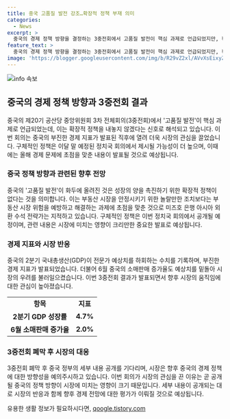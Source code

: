 ```yaml
---
title: 중국 고품질 발전 강조…확장적 정책 부재 의미
categories:
  - News
excerpt: >
  중국의 경제 정책 방향을 결정하는 3중전회에서 고품질 발전이 핵심 과제로 언급되었지만, 확장적 정책을 내놓지 않겠다는 신호로 받아들여졌다. 중국공산당 중앙위원회는 부동산, 지방정부 부채, 중소 금융기관을 핵심 리스크로 지목했지만 구체적인 해결책은 제시하지 않았다. 이에 시장은 조치를 취할 가능성이 낮아 보인다는 의견이 나오고 있다. 회의 후 세부 내용은 정치국 회의에서 발표될 전망이며, 이에는 올해 경제 문제에 초점을 맞춘 내용이 포함될 것으로 예상된다.
feature_text: >
  중국의 경제 정책 방향을 결정하는 3중전회에서 고품질 발전이 핵심 과제로 언급되었지만, 확장적 정책을 내놓지 않겠다는 신호로 받아들여졌다. 중국공산당 중앙위원회는 부동산, 지방정부 부채, 중소 금융기관을 핵심 리스크로 지목했지만 구체적인 해결책은 제시하지 않았다. 이에 시장은 조치를 취할 가능성이 낮아 보인다는 의견이 나오고 있다. 회의 후 세부 내용은 정치국 회의에서 발표될 전망이며, 이에는 올해 경제 문제에 초점을 맞춘 내용이 포함될 것으로 예상된다.
image: 'https://blogger.googleusercontent.com/img/b/R29vZ2xl/AVvXsEixyZcFfHzMRdzZMjFBmAUKJYCLCGyLL1o632UiGVXcaFdKo_bkvkuCioo0uUKlGfBVcT3P84aROyZIXSBEx3Aw5nCQ3pTgDom1WDC4m8eifvWiAmWEEVb4x6G_l8C0QH225ldMjyaFvpxGEBGNO37VmDTDMHGhJPq73UglMfDca1-0aw/s1600/blogspot.png'
---
```


<p><img src="https://blogger.googleusercontent.com/img/b/R29vZ2xl/AVvXsEixyZcFfHzMRdzZMjFBmAUKJYCLCGyLL1o632UiGVXcaFdKo_bkvkuCioo0uUKlGfBVcT3P84aROyZIXSBEx3Aw5nCQ3pTgDom1WDC4m8eifvWiAmWEEVb4x6G_l8C0QH225ldMjyaFvpxGEBGNO37VmDTDMHGhJPq73UglMfDca1-0aw/s1600/blogspot.png" alt="info 속보" /></p>

<h2 data-ke-size="size26">중국의 경제 정책 방향과 3중전회 결과</h2>

<p data-ke-size="size16">중국의 제20기 공산당 중앙위원회 3차 전체회의(3중전회)에서 '고품질 발전'이 핵심 과제로 언급되었는데, 이는 확장적 정책을 내놓지 않겠다는 신호로 해석되고 있습니다. 이번 회의는 중국의 부진한 경제 지표가 발표된 직후에 열려 더욱 시장의 관심을 끌었습니다. 구체적인 정책은 이달 말 예정된 정치국 회의에서 제시될 가능성이 더 높으며, 이때에는 올해 경제 문제에 초점을 맞춘 내용이 발표될 것으로 예상됩니다.</p>

<h3 data-ke-size="size24">중국 정책 방향과 관련된 향후 전망</h3>

<p data-ke-size="size16">중국의 '고품질 발전'이 화두에 올려진 것은 성장의 양을 촉진하기 위한 확장적 정책이 없다는 것을 의미합니다. 이는 부동산 시장을 안정시키기 위한 놀랄만한 조치보다는 부동산 시장 위험을 예방하고 해결하는 과제에 초점을 맞춘 것으로 미즈호 은행 아시아 외환 수석 전략가는 지적하고 있습니다. 구체적인 정책은 이번 정치국 회의에서 공개될 예정이며, 관련 내용은 시장에 미치는 영향이 크리만한 중요한 발표로 예상됩니다.</p>

<h3 data-ke-size="size24">경제 지표와 시장 반응</h3>

<p data-ke-size="size16">중국의 2분기 국내총생산(GDP)이 전문가 예상치를 하회하는 수치를 기록하며, 부진한 경제 지표가 발표되었습니다. 더불어 6월 중국의 소매판매 증가율도 예상치를 밑돌아 시장의 우려를 불러일으켰습니다. 이번 3중전회 결과가 발표되면서 향후 시장의 움직임에 대한 관심이 높아졌습니다.</p>

<table>
  <tr>
    <td style="text-align: center; height: 17px;"><b>항목</b></td>
    <td style="text-align: center; height: 17px;"><b>지표</b></td>
  </tr>
  <tr>
    <td style="text-align: center; height: 17px;"><b>2분기 GDP 성장률</b></td>
    <td style="text-align: center; height: 17px;"><b>4.7%</b></td>
  </tr>
  <tr>
    <td style="text-align: center; height: 17px;"><b>6월 소매판매 증가율</b></td>
    <td style="text-align: center; height: 17px;"><b>2.0%</b></td>
  </tr>
</table>

<h3 data-ke-size="size24">3중전회 폐막 후 시장의 대응</h3>

<p data-ke-size="size16">3중전회 폐막 후 중국 정부의 세부 내용 공개를 기다리며, 시장은 향후 중국의 경제 정책에 대한 방향성을 예의주시하고 있습니다. 이번 회의가 시장의 관심을 끈 이유는 곧 공개될 중국의 정책 방향이 시장에 미치는 영향이 크기 때문입니다. 세부 내용이 공개되는 대로 시장의 반응과 함께 향후 경제 전망에 대한 평가가 이뤄질 것으로 예상됩니다.</p>
유용한 생활 정보가 필요하시다면, <a href="https://qoogle.tistory.com" rel="dofollow">qoogle.tistory.com</a>


